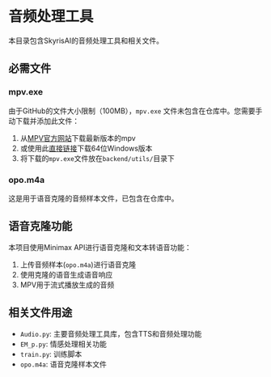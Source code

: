 # 音频处理工具

本目录包含SkyrisAI的音频处理工具和相关文件。

## 必需文件

### mpv.exe

由于GitHub的文件大小限制（100MB），`mpv.exe` 文件未包含在仓库中。您需要手动下载并添加此文件：

1. 从[MPV官方网站](https://mpv.io/installation/)下载最新版本的mpv
2. 或使用此[直接链接](https://sourceforge.net/projects/mpv-player-windows/files/64bit/)下载64位Windows版本
3. 将下载的`mpv.exe`文件放在`backend/utils/`目录下

### opo.m4a

这是用于语音克隆的音频样本文件，已包含在仓库中。

## 语音克隆功能

本项目使用Minimax API进行语音克隆和文本转语音功能：

1. 上传音频样本(`opo.m4a`)进行语音克隆
2. 使用克隆的语音生成语音响应
3. MPV用于流式播放生成的音频

## 相关文件用途

- `Audio.py`: 主要音频处理工具库，包含TTS和音频处理功能
- `EM_p.py`: 情感处理相关功能
- `train.py`: 训练脚本
- `opo.m4a`: 语音克隆样本文件 